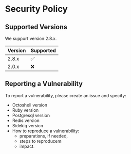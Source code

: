 # Security Policy

## Supported Versions

We support version 2.8.x.

| Version | Supported          |
| ------- | ------------------ |
| 2.8.x   | :white_check_mark:                |
| 2.0.x   | :x: |

## Reporting a Vulnerability

  To report a vulnerability, please create an issue and specify:
  - Octoshell version
  - Ruby version
  - Postgresql version
  - Redis version
  - Sidekiq version
  - How to reproduce a vulnerability:
    - preparations, if needed,
    - steps to reproducem
    - impact.
    
